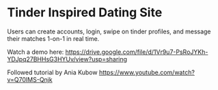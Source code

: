 # Tinder Inspired Dating Site

Users can create accounts, login, swipe on tinder profiles, and message their matches 1-on-1 in real time.

Watch a demo here: https://drive.google.com/file/d/1Vr9u7-PsRoJYKh-YDJpq27BHHsG3HYUv/view?usp=sharing

Followed tutorial by Ania Kubow https://www.youtube.com/watch?v=Q70IMS-Qnjk
